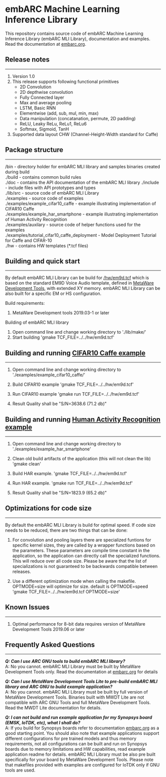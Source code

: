 embARC Machine Learning Inference Library
==================================================

This repository contains source code of embARC Machine Learning Inference Library (embARC MLI Library), 
documentation and examples. Read the documentation at [embarc.org](https://embarc.org/embarc_mli).

## Release notes
----------------
1. Version 1.0
2. This release supports following functional primitives
	* 2D Convolution
	* 2D depthwise convolution
	* Fully Connected layer
	* Max and average pooling
	* LSTM, Basic RNN
	* Elementwise (add, sub, mul, min, max)
	* Data manipulation (concatanation, permute, 2D padding)
	* ReLU, Leaky ReLu, ReLu1, ReLu6
	* Softmax, Sigmoid, TanH
3. Supported data layout CHW (Channel-Height-Width standard for Caffe)

## Package structure
--------------------
/bin                             		- directory holder for embARC MLI library and samples binaries created during build  
./build                           		- contains common build rules  
./doc                             		- contains the API documentation of the embARC MLI library
./include                         		- include files with API prototypes and types  
./lib/src                         		- source code of embARC MLI Library  
./examples                        		- source code of examples  
./examples/example_cifar10_caffe  		- example illustrating implementation of CIFAR10 Caffe  
./examples/example_har_smartphone 		- example illustrating implementation of Human Activity Recognition  
./examples/auxilary               		- source code of helper functions used for the examples  
./examples/tutorial_cifar10_caffe_deployment	- Model Deployment Tutorial for Caffe and CIFAR-10  
./hw                              		- contains HW templates (*.tcf files)   

## Building and quick start
---------------------------
By default embARC MLI Library can be build for [/hw/em9d.tcf](/hw/em9d.tcf) which is based on the standard EM9D Voice Audio template, 
defined in [MetaWare Development Tools](https://www.synopsys.com/dw/ipdir.php?ds=sw_metaware), with extended XY memory. embARC MLI Library can be also built for a specific 
EM or HS configuration.

Build requirements:
1. MetaWare Development tools 2019.03-1 or later

Building of embARC MLI library	
1. Open command line and change working directory to './lib/make/'      
2. Start building
	'gmake TCF_FILE=../../hw/em9d.tcf'

## Building and running [CIFAR10 Caffe example](examples/example_cifar10_caffe/README.md)
---------------------------------------------
1. Open command line and change working directory to './examples/example_cifar10_caffe/'

2. Build CIFAR10 example
	'gmake TCF_FILE=../../hw/em9d.tcf'

3. Run CIFAR10 example
	'gmake run TCF_FILE=../../hw/em9d.tcf'

4. Result Quality shall be "S/N=3638.6     (71.2 db)"

## Building and running [Human Activity Recognition example](examples/example_har_smartphone/README.md)
----------------------------------------------------------
1. Open command line and change working directory to './examples/example_har_smartphone'

2. Clean old build artifacts of the application (this will not clean the lib)
	'gmake clean'

3. Build HAR example.
	'gmake TCF_FILE=../../hw/em9d.tcf'

4. Run HAR example.
    'gmake run TCF_FILE=../../hw/em9d.tcf'

5. Result Quality shall be "S/N=1823.9     (65.2 db)"
		
## Optimizations for code size
------------------------------
By default the embARC MLI Library is build for optimal speed. If code size needs to be reduced, there are two things that can be done:
1. For convolution and pooling layers there are specialized funtions for specific kernel sizes, they are called by a wrapper functions based on the parameters.
These parameters are compile time constant in the application, so the application can directly call the specialized functions. This will reduce over all code size.
Please be aware that the list of specializations is not guaranteed to be backwards compatible between releases.

2. Use a different optimization mode when calling the makefile. OPTMODE=size will optimize for size. default is OPTMODE=speed
	'gmake TCF_FILE=../../hw/em9d.tcf OPTMODE=size'

## Known Issues
---------------
1. Optimal performance for 8-bit data requires version of MetaWare Development Tools 2019.06 or later

## Frequently Asked Questions
---------------

***Q: Can I use ARC GNU tools to build embARC MLI library?***  
A: No you cannot. embARC MLI Library must be built by MetaWare Development Tools only. Read the documentation at [embarc.org]( https://embarc.org/embarc_mli/doc/build/html/getting_started/getting_started.html#build-library) for details

***Q: Can I use MetaWare Development Tools Lite to pre-build embARC MLI library and ARC GNU to build example application?***  
A: No you cannot. embARC MLI Library must be built by full version of MetaWare Development Tools. Binaries built with MWDT Lite are not compatible with ARC GNU Tools and full MetaWare Development Tools. Read the MWDT Lite documentation for details.

***Q: I can not build and run example application for my Synopsys board (EMSK, IoTDK, etc), what I shall do?***  
A: If you build for Synopsys boards refer to documentation [embarc.org](https://embarc.org/platforms.html) as a good starting point. 
You should also note that example applications support different configurations for pre trained models and thus memory requirements, not all configurations can be built and run on Synopsys boards due to memory limitations and HW capabilities, read example application readme for details. embARC MLI Library must be also pre built specifically for your board by MetaWare Development Tools. Please note that makefiles provided with examples are configured for IoTDK only if GNU tools are used.
